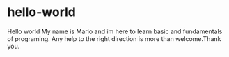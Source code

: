 # hello-world
 Hello world 
 My name is Mario and im here to learn basic and fundamentals of programing.
 Any help to the right direction is more than welcome.Thank you.
